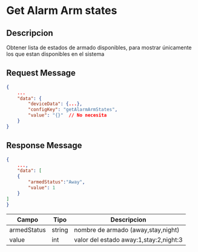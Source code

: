 # Get Alarm Arm states

## Descripcion

Obtener lista de estados de armado disponibles, para mostrar únicamente los que estan
disponibles en el sistema

## Request Message

```json
{
    ...
    "data": {
        "deviceData": {...},
        "configKey": "getAlarmArmStates",
        "value": "{}"  // No necesita
    }
}
```

## Response Message

```json
{
    ...,
    "data": [
    {
        "armedStatus":"Away",
        "value": 1
    }
]
}
```

| Campo       | Tipo   | Descripcion                            |
| ----------- | ------ | -------------------------------------- |
| armedStatus | string | nombre de armado (away,stay,night)     |
| value       | int    | valor del estado away:1,stay:2,night:3 |
